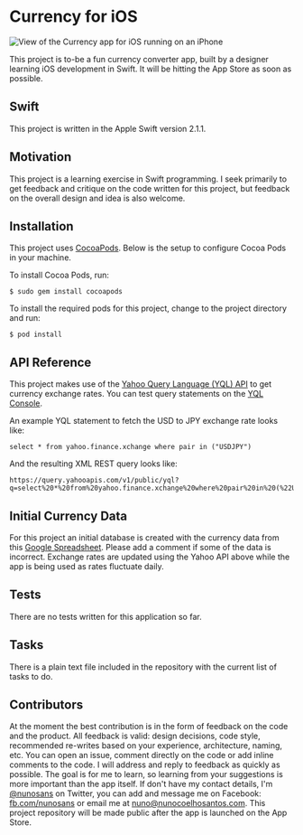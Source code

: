 # Currency for iOS

![View of the Currency app for iOS running on an iPhone](http://i.imgur.com/yiOFZzV.jpg)

This project is to-be a fun currency converter app, built by a designer learning iOS development in Swift. It will be hitting the App Store as soon as possible.

## Swift

This project is written in the Apple Swift version 2.1.1.

## Motivation

This project is a learning exercise in Swift programming. I seek primarily to get feedback and critique on the code written for this project, but feedback on the overall design and idea is also welcome.

## Installation

This project uses [CocoaPods](https://cocoapods.org). Below is the setup to configure Cocoa Pods in your machine.

To install Cocoa Pods, run:
```
$ sudo gem install cocoapods
```

To install the required pods for this project, change to the project directory and run:
```
$ pod install
```

## API Reference

This project makes use of the [Yahoo Query Language (YQL) API](https://developer.yahoo.com/yql/) to get currency exchange rates. You can test query statements on the [YQL Console](https://developer.yahoo.com/yql/console/).

An example YQL statement to fetch the USD to JPY exchange rate looks like:
```
select * from yahoo.finance.xchange where pair in ("USDJPY")
```

And the resulting XML REST query looks like:
```
https://query.yahooapis.com/v1/public/yql?q=select%20*%20from%20yahoo.finance.xchange%20where%20pair%20in%20(%22USDJPY%22)&diagnostics=true&env=store%3A%2F%2Fdatatables.org%2Falltableswithkeys
```

## Initial Currency Data

For this project an initial database is created with the currency data from this [Google Spreadsheet](https://docs.google.com/spreadsheets/d/1218JsxdKNp3ytpAtIq8D1Wtl9t4blLpC2amTweWDhek/edit?usp=sharing). Please add a comment if some of the data is incorrect. Exchange rates are updated using the Yahoo API above while the app is being used as rates fluctuate daily.

## Tests

There are no tests written for this application so far.

## Tasks

There is a plain text file included in the repository with the current list of tasks to do.

## Contributors

At the moment the best contribution is in the form of feedback on the code and the product. All feedback is valid: design decisions, code style, recommended re-writes based on your experience, architecture, naming, etc. You can open an issue, comment directly on the code or add inline comments to the code.
I will address and reply to feedback as quickly as possible. The goal is for me to learn, so learning from your suggestions is more important than the app itself.
If don't have my contact details, I'm [@nunosans](http://twitter.com/nunosans) on Twitter, you can add and message me on Facebook: [fb.com/nunosans](http://fb.com/nunosans/) or email me at [nuno@nunocoelhosantos.com](mailto:nuno@nunocoelhosantos.com).
This project repository will be made public after the app is launched on the App Store.
